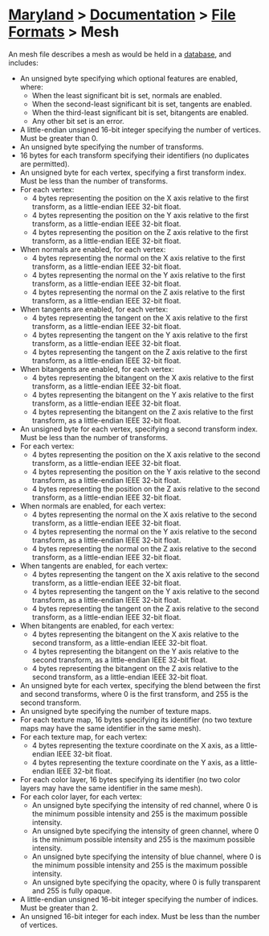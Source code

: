 # [Maryland](../../readme.md) > [Documentation](../readme.md) > [File Formats](./readme.md) > Mesh

An mesh file describes a mesh as would be held in a [database](../architecture/database.md), and includes:

- An unsigned byte specifying which optional features are enabled, where:
  - When the least significant bit is set, normals are enabled.
  - When the second-least significant bit is set, tangents are enabled.
  - When the third-least significant bit is set, bitangents are enabled.
  - Any other bit set is an error.
- A little-endian unsigned 16-bit integer specifying the number of vertices.  Must be greater than 0.
- An unsigned byte specifying the number of transforms.
- 16 bytes for each transform specifying their identifiers (no duplicates are permitted).
- An unsigned byte for each vertex, specifying a first transform index.  Must be less than the number of transforms.
- For each vertex:
  - 4 bytes representing the position on the X axis relative to the first transform, as a little-endian IEEE 32-bit float.
  - 4 bytes representing the position on the Y axis relative to the first transform, as a little-endian IEEE 32-bit float.
  - 4 bytes representing the position on the Z axis relative to the first transform, as a little-endian IEEE 32-bit float.
- When normals are enabled, for each vertex:
  - 4 bytes representing the normal on the X axis relative to the first transform, as a little-endian IEEE 32-bit float.
  - 4 bytes representing the normal on the Y axis relative to the first transform, as a little-endian IEEE 32-bit float.
  - 4 bytes representing the normal on the Z axis relative to the first transform, as a little-endian IEEE 32-bit float.
- When tangents are enabled, for each vertex:
  - 4 bytes representing the tangent on the X axis relative to the first transform, as a little-endian IEEE 32-bit float.
  - 4 bytes representing the tangent on the Y axis relative to the first transform, as a little-endian IEEE 32-bit float.
  - 4 bytes representing the tangent on the Z axis relative to the first transform, as a little-endian IEEE 32-bit float.
- When bitangents are enabled, for each vertex:
  - 4 bytes representing the bitangent on the X axis relative to the first transform, as a little-endian IEEE 32-bit float.
  - 4 bytes representing the bitangent on the Y axis relative to the first transform, as a little-endian IEEE 32-bit float.
  - 4 bytes representing the bitangent on the Z axis relative to the first transform, as a little-endian IEEE 32-bit float.
- An unsigned byte for each vertex, specifying a second transform index.  Must be less than the number of transforms.
- For each vertex:
  - 4 bytes representing the position on the X axis relative to the second transform, as a little-endian IEEE 32-bit float.
  - 4 bytes representing the position on the Y axis relative to the second transform, as a little-endian IEEE 32-bit float.
  - 4 bytes representing the position on the Z axis relative to the second transform, as a little-endian IEEE 32-bit float.
- When normals are enabled, for each vertex:
  - 4 bytes representing the normal on the X axis relative to the second transform, as a little-endian IEEE 32-bit float.
  - 4 bytes representing the normal on the Y axis relative to the second transform, as a little-endian IEEE 32-bit float.
  - 4 bytes representing the normal on the Z axis relative to the second transform, as a little-endian IEEE 32-bit float.
- When tangents are enabled, for each vertex:
  - 4 bytes representing the tangent on the X axis relative to the second transform, as a little-endian IEEE 32-bit float.
  - 4 bytes representing the tangent on the Y axis relative to the second transform, as a little-endian IEEE 32-bit float.
  - 4 bytes representing the tangent on the Z axis relative to the second transform, as a little-endian IEEE 32-bit float.
- When bitangents are enabled, for each vertex:
  - 4 bytes representing the bitangent on the X axis relative to the second transform, as a little-endian IEEE 32-bit float.
  - 4 bytes representing the bitangent on the Y axis relative to the second transform, as a little-endian IEEE 32-bit float.
  - 4 bytes representing the bitangent on the Z axis relative to the second transform, as a little-endian IEEE 32-bit float.
- An unsigned byte for each vertex, specifying the blend between the first and second transforms, where 0 is the first transform, and 255 is the second transform.
- An unsigned byte specifying the number of texture maps.
- For each texture map, 16 bytes specifying its identifier (no two texture maps may have the same identifier in the same mesh).
- For each texture map, for each vertex:
  - 4 bytes representing the texture coordinate on the X axis, as a little-endian IEEE 32-bit float.
  - 4 bytes representing the texture coordinate on the Y axis, as a little-endian IEEE 32-bit float.
- For each color layer, 16 bytes specifying its identifier (no two color layers may have the same identifier in the same mesh).
- For each color layer, for each vertex:
  - An unsigned byte specifying the intensity of red channel, where 0 is the minimum possible intensity and 255 is the maximum possible intensity.
  - An unsigned byte specifying the intensity of green channel, where 0 is the minimum possible intensity and 255 is the maximum possible intensity.
  - An unsigned byte specifying the intensity of blue channel, where 0 is the minimum possible intensity and 255 is the maximum possible intensity.
  - An unsigned byte specifying the opacity, where 0 is fully transparent and 255 is fully opaque.
- A little-endian unsigned 16-bit integer specifying the number of indices.  Must be greater than 2.
- An unsigned 16-bit integer for each index.  Must be less than the number of vertices.
